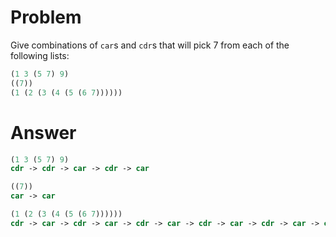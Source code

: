 # Problem

Give combinations of `car`s and `cdr`s that will pick 7 from each of the following lists:

```scheme
(1 3 (5 7) 9)
((7))
(1 (2 (3 (4 (5 (6 7))))))
```

# Answer

```scheme
(1 3 (5 7) 9)
cdr -> cdr -> car -> cdr -> car
```

```scheme
((7))
car -> car
```

```scheme
(1 (2 (3 (4 (5 (6 7))))))
cdr -> car -> cdr -> car -> cdr -> car -> cdr -> car -> cdr -> car -> cdr -> car
```
